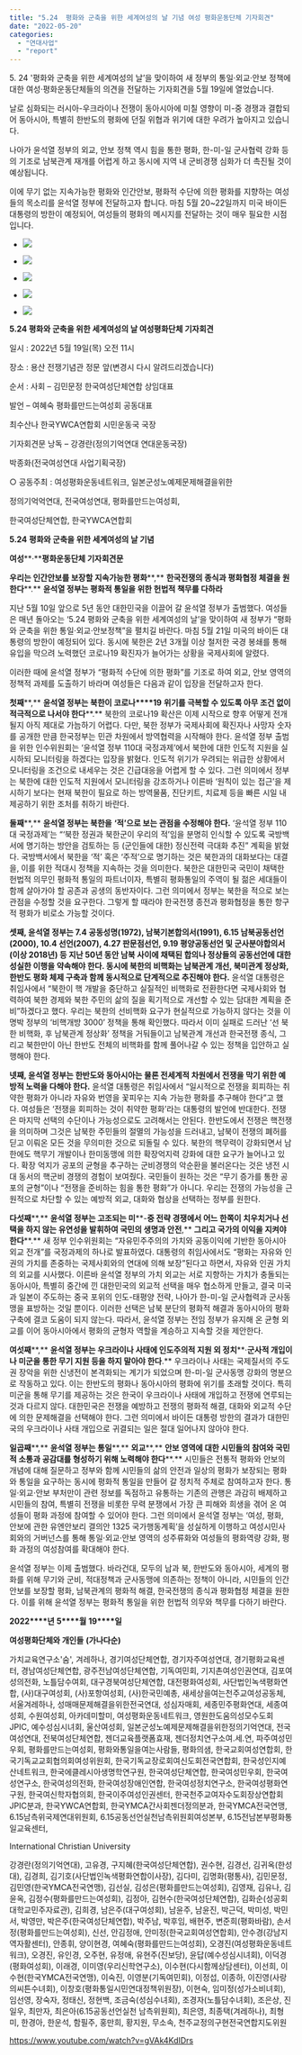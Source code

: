 ```yaml
---
title: "5.24  평화와 군축을 위한 세계여성의 날 기념 여성 평화운동단체 기자회견"
date: "2022-05-20"
categories: 
  - "연대사업"
  - "report"
---
```


5\. 24 '평화와 군축을 위한 세계여성의 날’을 맞이하여 새 정부의 통일·외교·안보 정책에 대한 여성·평화운동단체들의 의견을 전달하는 기자회견을 5월 19일에 열었습니다.

날로 심화되는 러시아-우크라이나 전쟁이 동아시아에 미칠 영향이 미-중 경쟁과 결합되어 동아시아, 특별히 한반도의 평화에 던질 위협과 위기에 대한 우려가 높아지고 있습니다.

나아가 윤석열 정부의 외교, 안보 정책 역시 힘을 통한 평화, 한-미-일 군사협력 강화 등의 기조로 남북관계 재개를 어렵게 하고 동시에 지역 내 군비경쟁 심화가 더 촉진될 것이 예상됩니다.

이에 무기 없는 지속가능한 평화와 인간안보, 평화적 수단에 의한 평화를 지향하는 여성들의 목소리를 윤석열 정부에 전달하고자 합니다. 마침 5월 20~22일까지 미국 바이든 대통령의 방한이 예정되어, 여성들의 평화의 메시지를 전달하는 것이 매우 필요한 시점입니다.

- ![](https://womenandwar.net/kr/wp-content/uploads/2022/05/IMG_8594.jpg)
    
- ![](https://womenandwar.net/kr/wp-content/uploads/2022/05/IMG_8597.jpg)
    
- ![](https://womenandwar.net/kr/wp-content/uploads/2022/05/IMG_8602.jpg)
    
- ![](https://womenandwar.net/kr/wp-content/uploads/2022/05/IMG_8607.jpg)
    
- ![](https://womenandwar.net/kr/wp-content/uploads/2022/05/IMG_8612.jpg)
    

**5.24 평화와 군축을 위한 세계여성의 날 여성평화단체 기자회견**

일시 : 2022년 5월 19일(목) 오전 11시

장소 : 용산 전쟁기념관 정문 앞(변경시 다시 알려드리겠습니다)

순서 : 사회 – 김민문정 한국여성단체연합 상임대표

발언 – 여혜숙 평화를만드는여성회 공동대표

최수산나 한국YWCA연합회 시민운동국 국장

기자회견문 낭독 – 강경란(정의기억연대 연대운동국장)

박종화(전국여성연대 사업기획국장)

○ 공동주최 : 여성평화운동네트워크, 일본군성노예제문제해결을위한

정의기억억연대, 전국여성연대, 평화를만드는여성회,

한국여성단체연합, 한국YWCA연합회

**5.24** **평화와 군축을 위한 세계여성의 날 기념**

**여성****·****평화운동단체 기자회견문**

**우리는 인간안보를 보장할 지속가능한 평화****,** **한국전쟁의 종식과 평화협정 체결을 원한다****.** **윤석열 정부는 평화적 통일을 위한 헌법적 책무를 다하라**

지난 5월 10일 앞으로 5년 동안 대한민국을 이끌어 갈 윤석열 정부가 출범했다. 여성들은 매년 돌아오는 ‘5.24 평화와 군축을 위한 세계여성의 날’을 맞이하여 새 정부가 “평화와 군축을 위한 통일·외교·안보정책”을 펼치길 바란다. 마침 5월 21일 미국의 바이든 대통령의 방한이 예정되어 있다. 동시에 북한은 2년 3개월 이상 철저한 국경 봉쇄를 통해 유입을 막으려 노력했던 코로나19 확진자가 늘어가는 상황을 국제사회에 알렸다.

이러한 때에 윤석열 정부가 “평화적 수단에 의한 평화”를 기조로 하여 외교, 안보 영역의 정책적 과제를 도출하기 바라며 여성들은 다음과 같이 입장을 전달하고자 한다.

**첫째****,** **윤석열 정부는 북한이 코로나****19** **위기를 극복할 수 있도록 아무 조건 없이 적극적으로 나서야 한다****.** 북한의 코로나19 확산은 이제 시작으로 향후 어떻게 전개될지 아직 제대로 가늠하기 어렵다. 다만, 북한 정부가 국제사회에 확진자나 사망자 숫자를 공개한 만큼 한국정부는 민관 차원에서 방역협력을 시작해야 한다. 윤석열 정부 출범을 위한 인수위원회는 ‘윤석열 정부 110대 국정과제’에서 북한에 대한 인도적 지원을 실시하되 모니터링을 하겠다는 입장을 밝혔다. 인도적 위기가 우려되는 위급한 상황에서 모니터링을 조건으로 내세우는 것은 긴급대응을 어렵게 할 수 있다. 그런 의미에서 정부는 북한에 대한 인도적 지원에서 모니터링을 강조하거나 이른바 ‘원칙이 있는 접근’을 제시하기 보다는 현재 북한이 필요로 하는 방역물품, 진단키트, 치료제 등을 빠른 시일 내 제공하기 위한 조처를 취하기 바란다.

**둘째****,** **윤석열 정부는 북한을** **‘****적****’****으로 보는 관점을 수정해야 한다****.** ‘윤석열 정부 110대 국정과제’는 “‘북한 정권과 북한군이 우리의 적’임을 분명히 인식할 수 있도록 국방백서에 명기하는 방안을 검토하는 등 (군인들에 대한) 정신전력 극대화 추진” 계획을 밝혔다. 국방백서에서 북한을 ‘적’ 혹은 ‘주적’으로 명기하는 것은 북한과의 대화보다는 대결을, 이를 위한 적대시 정책을 지속하는 것을 의미한다. 북한은 대한민국 국민이 채택한 헌법적 의무인 평화적 통일의 파트너이자, 특별히 평화통일의 주역이 될 젊은 세대들이 함께 살아가야 할 공존과 공생의 동반자이다. 그런 의미에서 정부는 북한을 적으로 보는 관점을 수정할 것을 요구한다. 그렇게 할 때라야 한국전쟁 종전과 평화협정을 통한 항구적 평화가 비로소 가능할 것이다.

**셋째, 윤석열 정부는 7.4 공동성명(1972), 남북기본합의서(1991), 6.15 남북공동선언(2000), 10.4 선언(2007), 4.27 판문점선언, 9.19 평양공동선언 및 군사분야합의서(이상 2018년) 등 지난 50년 동안 남북 사이에 채택된 합의나 정상들의 공동선언에 대한 성실한 이행을 약속해야 한다. 동시에 북한의 비핵화는 남북관계 개선, 북미관계 정상화, 한반도 평화 체제 구축과 함께 동시적으로 단계적으로 추진해야 한다.** 윤석열 대통령은 취임사에서 “북한이 핵 개발을 중단하고 실질적인 비핵화로 전환한다면 국제사회와 협력하여 북한 경제와 북한 주민의 삶의 질을 획기적으로 개선할 수 있는 담대한 계획을 준비”하겠다고 했다. 우리는 북한의 선비핵화 요구가 현실적으로 가능하지 않다는 것을 이명박 정부의 ‘비핵개방 3000’ 정책을 통해 확인했다. 따라서 이미 실패로 드러난 ‘선 북한 비핵화, 후 남북관계 정상화’ 정책을 거둬들이고 남북관계 개선과 한국전쟁 종식, 그리고 북한만이 아닌 한반도 전체의 비핵화를 함께 풀어나갈 수 있는 정책을 입안하고 실행해야 한다.

**넷째, 윤석열 정부는 한반도와 동아시아는 물론 전세계적 차원에서 전쟁을 막기 위한 예방적 노력을 다해야 한다.** 윤석열 대통령은 취임사에서 “일시적으로 전쟁을 회피하는 취약한 평화가 아니라 자유와 번영을 꽃피우는 지속 가능한 평화를 추구해야 한다”고 했다. 여성들은 ‘전쟁을 회피하는 것이 취약한 평화’라는 대통령의 발언에 반대한다. 전쟁은 마지막 선택의 수단이나 가능성으로도 고려해서는 안된다. 한반도에서 전쟁은 핵전쟁을 의미하며 그것은 남북한 주민들의 절멸의 가능성을 드러내고, 남북이 전쟁의 폐허를 딛고 이뤄온 모든 것을 무의미한 것으로 되돌릴 수 있다. 북한의 핵무력이 강화되면서 남한에도 핵무기 개발이나 한미동맹에 의한 확장억지력 강화에 대한 요구가 늘어나고 있다. 확장 억지가 공포의 균형을 추구하는 군비경쟁의 악순환을 불러온다는 것은 냉전 시대 동서의 핵군비 경쟁의 경험이 보여줬다. 국민들이 원하는 것은 “무기 증가를 통한 공포의 균형”이나 “전쟁을 준비하는 힘을 통한 평화”가 아니다. 우리는 전쟁의 가능성을 근원적으로 차단할 수 있는 예방적 외교, 대화와 협상을 선택하는 정부를 원한다.

**다섯째****,** **윤석열 정부는 고조되는 미****\-****중 전략 경쟁에서 어느 한쪽이 치우치거나 선택을 하지 않는 유연성을 발휘하여 국민의 생명과 안전****,** **그리고 국가의 이익을 지켜야 한다****.** 새 정부 인수위원회는 “자유민주주의의 가치와 공동이익에 기반한 동아시아 외교 전개”를 국정과제의 하나로 발표하였다. 대통령의 취임사에서도 “평화는 자유와 인권의 가치를 존중하는 국제사회와의 연대에 의해 보장”된다고 하면서, 자유와 인권 가치의 외교를 시사했다. 이른바 윤석열 정부의 가치 외교는 서로 지향하는 가치가 충돌되는 동아시아, 특별히 중간에 낀 대한민국의 외교적 선택을 매우 협소하게 만들고, 결국 미국과 일본이 주도하는 중국 포위의 인도-태평양 전략, 나아가 한-미-일 군사협력과 군사동맹을 표방하는 것일 뿐이다. 이러한 선택은 남북 분단의 평화적 해결과 동아시아의 평화 구축에 결코 도움이 되지 않는다. 따라서, 윤석열 정부는 전임 정부가 유지해 온 균형 외교를 이어 동아시아에서 평화의 균형자 역할을 계승하고 지속할 것을 제안한다.

**여섯째****,** **윤석열 정부는 우크라이나 사태에 인도주의적 지원 외 정치****·****군사적 개입이나 미군을 통한 무기 지원 등을 하지 말아야 한다****.** 우크라이나 사태는 국제질서의 주도권 장악을 위한 신냉전이 본격화되는 계기가 되었으며 한-미-일 군사동맹 강화의 명분으로 작동하고 있다. 이는 한반도의 평화나 동아시아의 평화에 위기를 초래할 것이다. 특히 미군을 통해 무기를 제공하는 것은 한국이 우크라이나 사태에 개입하고 전쟁에 연루되는 것과 다르지 않다. 대한민국은 전쟁을 예방하고 전쟁의 평화적 해결, 대화와 외교적 수단에 의한 문제해결을 선택해야 한다. 그런 의미에서 바이든 대통령 방한의 결과가 대한민국의 우크라이나 사태 개입으로 귀결되는 일은 절대 일어나지 않아야 한다.

**일곱째****,** **윤석열 정부는 통일****,** **외교****,** **안보 영역에 대한 시민들의 참여와 국민적 소통과 공감대를 형성하기 위해 노력해야 한다****.** 시민들은 전통적 평화와 안보의 개념에 대해 질문하고 정부와 함께 시민들의 삶의 안전과 일상의 평화가 보장되는 평화와 통일을 요구하는 동시에 평화적 통일을 만들어 갈 정치적 주체로 참여하고자 한다. 통일·외교·안보 부처만이 관련 정보를 독점하고 유통하는 기존의 관행은 과감히 배제하고 시민들의 참여, 특별히 전쟁을 비롯한 무력 분쟁에서 가장 큰 피해와 희생을 겪어 온 여성들이 평화 과정에 참여할 수 있어야 한다. 그런 의미에서 윤석열 정부는 ‘여성, 평화, 안보에 관한 유엔안보리 결의안 1325 국가행동계획’을 성실하게 이행하고 여성시민사회와의 거버넌스를 통해 통일·외교·안보 영역의 성주류화와 여성들의 평화역량 강화, 평화 과정의 여성참여를 확대해야 한다.

윤석열 정부는 이제 출범했다. 바라건대, 모두의 남과 북, 한반도와 동아시아, 세계의 평화를 위해 무기와 군비, 적대정책과 군사동맹에 의존하는 정책이 아니라, 시민들의 인간안보를 보장할 평화, 남북관계의 평화적 해결, 한국전쟁의 종식과 평화협정 체결을 원한다. 이를 위해 윤석열 정부는 평화적 통일을 위한 헌법적 의무와 책무를 다하기 바란다.

**2022****년** **5****월** **19****일**

**여성평화단체와 개인들** **(****가나다순****)**

가치교육연구소'숨', 겨레하나, 경기여성단체연합, 경기자주여성연대, 경기평화교육센터, 경남여성단체연합, 광주전남여성단체연합, 기독여민회, 기지촌여성인권연대, 김포여성의전화, 노틀담수여회, 대구경북여성단체연합, 대전평화여성회, 사단법인녹색평화연합, (사)대구여성회, (사)포항여성회, (사)한국민예총, 새세상을여는천주교여성공동체, 서울겨레하나, 성매매문제해결을위한전국연대, 성심자매회, 세종민주평화연대, 세종여성회, 수원여성회, 아카데미할미, 여성평화운동네트워크, 영원한도움의성모수도회JPIC, 예수성심시녀회, 울산여성회, 일본군성노예제문제해결을위한정의기억연대, 전국여성연대, 전북여성단체연합, 젠더교육플랫폼효재, 젠더정치연구소여.세.연, 파주여성민우회, 평화를만드는여성회, 평화와통일을여는사람들, 평화의샘, 한국교회여성연합회, 한국기독교교회협의회여성위원회, 한국기독교장로회여신도회전국연합회, 한국성인지예산네트워크, 한국에클레시아생명학연구원, 한국여성단체연합, 한국여성민우회, 한국여성연구소, 한국여성의전화, 한국여성장애인연합, 한국여성정치연구소, 한국여성평화연구원, 한국여신학자협의회, 한국이주여성인권센터, 한국천주교여자수도회장상연합회JPIC분과, 한국YWCA연합회, 한국YMCA간사회젠더정의분과, 한국YMCA전국연맹, 6.15남측위국제연대위원회, 6.15공동선언실천남측위원회여성본부, 6.15전남본부평화통일교육센터,

International Christian University

강경란(정의기억연대), 고유경, 구지혜(한국여성단체연합), 권수현, 김경선, 김귀옥(한성대), 김경희, 김기호(사단법인녹색평화연합이사장), 김다미, 김명화(평통사), 김민문정, 김민영(한국YMCA전국연맹), 김선실, 김성은(평화를만드는여성회), 김영재, 김유나, 김윤옥, 김정수(평화를만드는여성회), 김정아, 김현수(한국여성단체연합), 김화순(성공회대학교민주자료관), 김희경, 남은주(대구여성회), 남윤주, 남윤진, 박근덕, 박미성, 박민서, 박영만, 박은주(한국여성단체연합), 박주남, 박후임, 배현주, 변준희(평화바람), 손서정(평화를만드는여성회), 신선, 안김정애, 안미정(한국교회여성연합회), 안수경(강남지역자활센터), 안종휘, 양이현경, 여혜숙(평화를만드는여성회), 오경진(여성평화운동네트워크), 오경진, 유인경, 오주현, 유정애, 유현주(진보당), 윤답(예수성심시녀회), 이덕경(평화여성회), 이래경, 이미영(우리신학연구소), 이수현(다시함께상담센터), 이선희, 이수현(한국YMCA전국연맹), 이숙진, 이영분(기독여민회), 이정섭, 이종하, 이진영(사랑의씨튼수녀회), 이창호(평화통일시민연대정책위원장), 이현숙, 임미정(성가소비녀회), 임선영, 장숙자, 정태신, 정현백, 조금숙(성심수녀회), 조경자(노틀담수녀회), 조은상, 진일우, 최만자, 최은아(6.15공동선언실천 남측위원회), 최은영, 최종택(겨레하나), 최형미, 한경아, 한운석, 함필주, 홍만희, 황지원, 무소속, 천주교정의구현전국연합지도위원

https://www.youtube.com/watch?v=gVAk4KdIDrs
